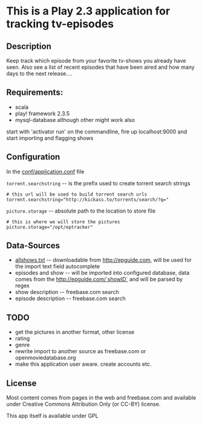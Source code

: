 This is a Play 2.3 application for tracking tv-episodes
=======================================================

Description
-----------

Keep track which episode from your favorite tv-shows you already have seen. Also see a list of recent episodes that have been aired and how many
days to the next release....



Requirements:
-------------

- scala
- play! framework 2.3.5
- mysql-database although other might work also

start with 'activator run' on the commandline, fire up localhost:9000 and start importing and flagging shows

Configuration
-------------

In the [conf/application.conf](/conf/application.conf) file

`torrent.searchstring` -- is the prefix used to create torrent search strings

    # this url will be used to build torrent search urls
    torrent.searchstring="http://kickass.to/torrents/search/?q="

`picture.storage` -- absolute path to the location to store file

    # this is where we will store the pictures
    picture.storage="/opt/eptracker"

Data-Sources
------------

- [allshows.txt](/allshows.txt) -- downloadable from http://epguide.com, will be used for the import text field autocomplete
- episodes and show -- will be imported into configured database, data comes from the http://epguide.com/`showID` and will be parsed by regex
- show description -- freebase.com search
- episode description -- freebase.com search


TODO
----

- get the pictures in another format, other license
- rating
- genre
- rewrite import to another source as freebase.com or openmoviedatabase.org
- make this application user aware. create accounts etc.


License
--------

Most content comes from pages in the web and freebase.com and available under Creative Commons Attribution Only (or CC-BY) license.

This app itself is available under GPL

